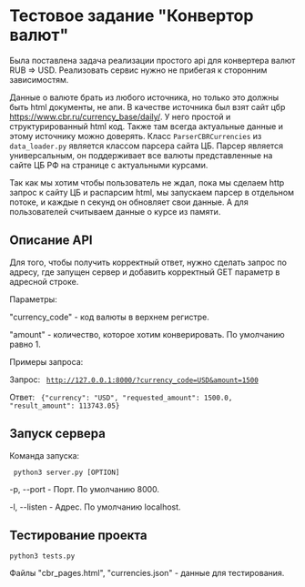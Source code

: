 # Тестовое задание "Конвертор валют"

Была поставлена задача реализации простого api для конвертера валют RUB => USD.
Реализовать сервис нужно не прибегая к сторонним зависимостям. 

Данные о валюте брать из любого источника, но только это должны быть html документы, не апи.
В качестве источника был взят сайт цбр https://www.cbr.ru/currency_base/daily/. 
У него простой и структурированный html код. Также там всегда актуальные данные и этому источнику можно доверять.
Класс <code>ParserCBRCurrencies</code> из <code>data_loader.py</code> является классом парсера сайта ЦБ.
Парсер является универсальным, он поддерживает все валюты представленные на сайте ЦБ РФ на странице с актуальными курсами.

Так как мы хотим чтобы пользователь не ждал, пока мы сделаем http запрос к сайту ЦБ и распарсим html, 
мы запускаем парсер в отдельном потоке, и каждые n секунд он обновляет свои данные. А для пользователей считываем данные о курсе из памяти.

## Описание API
Для того, чтобы получить корректный ответ, нужно сделать запрос по адресу, где запущен сервер 
и добавить корректный GET параметр в адресной строке. 

Параметры: 

"currency_code" - код валюты в верхнем регистре. 

"amount" - количество, которое хотим конверировать. По умолчанию равно 1.


Примеры запроса:

Запрос: <code> http://127.0.0.1:8000/?currency_code=USD&amount=1500 </code>

Ответ: <code> {"currency": "USD", "requested_amount": 1500.0, "result_amount": 113743.05} </code>


## Запуск сервера

Команда запуска:

<code> python3 server.py [OPTION] </code>

-p, --port  - Порт. По умолчанию 8000.


-l, --listen - Адрес. По умолчанию localhost.


## Тестирование проекта

<code>python3 tests.py </code>

Файлы "cbr_pages.html", "currencies.json" - данные для тестирования.